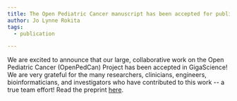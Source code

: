 ```yaml
---
title: The Open Pediatric Cancer manuscript has been accepted for publication! 
author: Jo Lynne Rokita
tags:
  - publication

---
```


We are excited to announce that our large, collaborative work on the Open Pediatric Cancer (OpenPedCan) Project has been accepted in GigaScience!
We are very grateful for the many researchers, clinicians, engineers, bioinformaticians, and investigators who have contributed to this work -- a true team effort!
Read the preprint [here](https://www.biorxiv.org/content/10.1101/2024.07.09.599086v3). 


